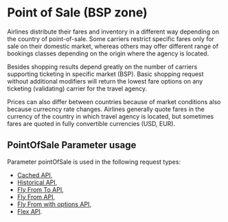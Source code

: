 # Point of Sale \(BSP zone\)

Airlines distribute their fares and inventory in a different way depending on the country of point-of-sale. Some carriers restrict specific fares only for sale on their domestic market, whereas others may offer different range of bookings classes depending on the origin where the agency is located.

Besides shopping results depend greatly on the number of carriers supporting ticketing in specific market \(BSP\). Basic shopping request without additional modifiers will return the lowest fare options on any ticketing \(validating\) carrier for the travel agency.

Prices can also differ between countries because of market conditions also because currecncy rate changes.  Airlines generally quote fares in the currency of the country in which travel agency is located, but sometimes fares are quoted in fully convertible currencies \(USD, EUR\).

## PointOfSale Parameter usage

Parameter pointOfSale is used in the following request types:

* [Cached API](/cached-api.md),
* [Historical API](/cached-api.md),
* [Fly From To API](/fly-from-to-api.md),
* [Fly From API](/fly-from-api.md),
* [Fly From with options API](/fly-from-with-options-api.md),
* [Flex API](/flex-api.md).



